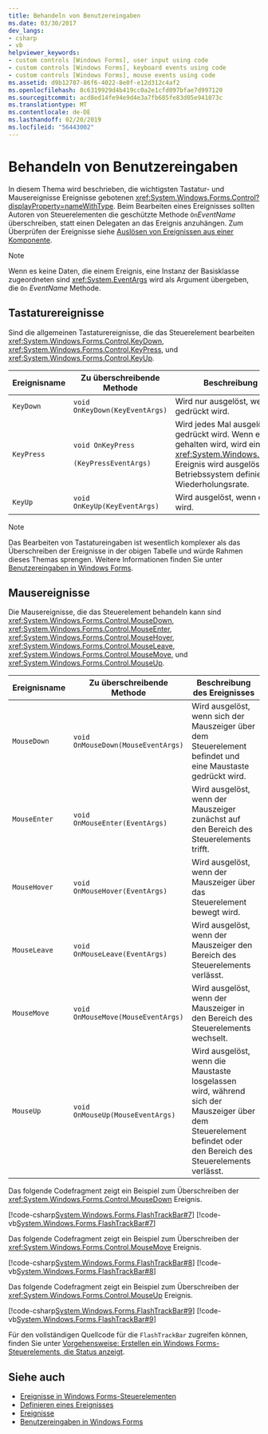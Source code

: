 ```yaml
---
title: Behandeln von Benutzereingaben
ms.date: 03/30/2017
dev_langs:
- csharp
- vb
helpviewer_keywords:
- custom controls [Windows Forms], user input using code
- custom controls [Windows Forms], keyboard events using code
- custom controls [Windows Forms], mouse events using code
ms.assetid: d9b12787-86f6-4022-8e0f-e12d312c4af2
ms.openlocfilehash: 8c6319929d4b419cc0a2e1cfd097bfae7d997120
ms.sourcegitcommit: acd8ed14fe94e9d4e3a7fb685fe83d05e941073c
ms.translationtype: MT
ms.contentlocale: de-DE
ms.lasthandoff: 02/20/2019
ms.locfileid: "56443002"
---
```

# <a name="handling-user-input"></a>Behandeln von Benutzereingaben
In diesem Thema wird beschrieben, die wichtigsten Tastatur- und Mausereignisse Ereignisse gebotenen <xref:System.Windows.Forms.Control?displayProperty=nameWithType>. Beim Bearbeiten eines Ereignisses sollten Autoren von Steuerelementen die geschützte Methode `On`*EventName* überschreiben, statt einen Delegaten an das Ereignis anzuhängen. Zum Überprüfen der Ereignisse siehe [Auslösen von Ereignissen aus einer Komponente](https://docs.microsoft.com/previous-versions/visualstudio/visual-studio-2013/sh2e3k5z(v=vs.120)).  
  
> [!NOTE]
>  Wenn es keine Daten, die einem Ereignis, eine Instanz der Basisklasse zugeordneten sind <xref:System.EventArgs> wird als Argument übergeben, die `On` *EventName* Methode.  
  
## <a name="keyboard-events"></a>Tastaturereignisse  
 Sind die allgemeinen Tastaturereignisse, die das Steuerelement bearbeiten <xref:System.Windows.Forms.Control.KeyDown>, <xref:System.Windows.Forms.Control.KeyPress>, und <xref:System.Windows.Forms.Control.KeyUp>.  
  
|Ereignisname|Zu überschreibende Methode|Beschreibung des Ereignisses|  
|----------------|------------------------|--------------------------|  
|`KeyDown`|`void OnKeyDown(KeyEventArgs)`|Wird nur ausgelöst, wenn anfangs eine Taste gedrückt wird.|  
|`KeyPress`|`void OnKeyPress`<br /><br /> `(KeyPressEventArgs)`|Wird jedes Mal ausgelöst, wenn eine Taste gedrückt wird. Wenn eine Taste gedrückt gehalten wird, wird eine <xref:System.Windows.Forms.Control.KeyPress> Ereignis wird ausgelöst, auf die vom Betriebssystem definierten Wiederholungsrate.|  
|`KeyUp`|`void OnKeyUp(KeyEventArgs)`|Wird ausgelöst, wenn eine Taste losgelassen wird.|  
  
> [!NOTE]
>  Das Bearbeiten von Tastatureingaben ist wesentlich komplexer als das Überschreiben der Ereignisse in der obigen Tabelle und würde Rahmen dieses Themas sprengen. Weitere Informationen finden Sie unter [Benutzereingaben in Windows Forms](../../../../docs/framework/winforms/user-input-in-windows-forms.md).  
  
## <a name="mouse-events"></a>Mausereignisse  
 Die Mausereignisse, die das Steuerelement behandeln kann sind <xref:System.Windows.Forms.Control.MouseDown>, <xref:System.Windows.Forms.Control.MouseEnter>, <xref:System.Windows.Forms.Control.MouseHover>, <xref:System.Windows.Forms.Control.MouseLeave>, <xref:System.Windows.Forms.Control.MouseMove>, und <xref:System.Windows.Forms.Control.MouseUp>.  
  
|Ereignisname|Zu überschreibende Methode|Beschreibung des Ereignisses|  
|----------------|------------------------|--------------------------|  
|`MouseDown`|`void OnMouseDown(MouseEventArgs)`|Wird ausgelöst, wenn sich der Mauszeiger über dem Steuerelement befindet und eine Maustaste gedrückt wird.|  
|`MouseEnter`|`void OnMouseEnter(EventArgs)`|Wird ausgelöst, wenn der Mauszeiger zunächst auf den Bereich des Steuerelements trifft.|  
|`MouseHover`|`void OnMouseHover(EventArgs)`|Wird ausgelöst, wenn der Mauszeiger über das Steuerelement bewegt wird.|  
|`MouseLeave`|`void OnMouseLeave(EventArgs)`|Wird ausgelöst, wenn der Mauszeiger den Bereich des Steuerelements verlässt.|  
|`MouseMove`|`void OnMouseMove(MouseEventArgs)`|Wird ausgelöst, wenn der Mauszeiger in den Bereich des Steuerelements wechselt.|  
|`MouseUp`|`void OnMouseUp(MouseEventArgs)`|Wird ausgelöst, wenn die Maustaste losgelassen wird, während sich der Mauszeiger über dem Steuerelement befindet oder den Bereich des Steuerelements verlässt.|  
  
 Das folgende Codefragment zeigt ein Beispiel zum Überschreiben der <xref:System.Windows.Forms.Control.MouseDown> Ereignis.  
  
 [!code-csharp[System.Windows.Forms.FlashTrackBar#7](../../../../samples/snippets/csharp/VS_Snippets_Winforms/System.Windows.Forms.FlashTrackBar/CS/FlashTrackBar.cs#7)]
 [!code-vb[System.Windows.Forms.FlashTrackBar#7](../../../../samples/snippets/visualbasic/VS_Snippets_Winforms/System.Windows.Forms.FlashTrackBar/VB/FlashTrackBar.vb#7)]  
  
 Das folgende Codefragment zeigt ein Beispiel zum Überschreiben der <xref:System.Windows.Forms.Control.MouseMove> Ereignis.  
  
 [!code-csharp[System.Windows.Forms.FlashTrackBar#8](../../../../samples/snippets/csharp/VS_Snippets_Winforms/System.Windows.Forms.FlashTrackBar/CS/FlashTrackBar.cs#8)]
 [!code-vb[System.Windows.Forms.FlashTrackBar#8](../../../../samples/snippets/visualbasic/VS_Snippets_Winforms/System.Windows.Forms.FlashTrackBar/VB/FlashTrackBar.vb#8)]  
  
 Das folgende Codefragment zeigt ein Beispiel zum Überschreiben der <xref:System.Windows.Forms.Control.MouseUp> Ereignis.  
  
 [!code-csharp[System.Windows.Forms.FlashTrackBar#9](../../../../samples/snippets/csharp/VS_Snippets_Winforms/System.Windows.Forms.FlashTrackBar/CS/FlashTrackBar.cs#9)]
 [!code-vb[System.Windows.Forms.FlashTrackBar#9](../../../../samples/snippets/visualbasic/VS_Snippets_Winforms/System.Windows.Forms.FlashTrackBar/VB/FlashTrackBar.vb#9)]  
  
 Für den vollständigen Quellcode für die `FlashTrackBar` zugreifen können, finden Sie unter [Vorgehensweise: Erstellen ein Windows Forms-Steuerelements, die Status anzeigt](../../../../docs/framework/winforms/controls/how-to-create-a-windows-forms-control-that-shows-progress.md).  
  
## <a name="see-also"></a>Siehe auch
- [Ereignisse in Windows Forms-Steuerelementen](../../../../docs/framework/winforms/controls/events-in-windows-forms-controls.md)
- [Definieren eines Ereignisses](../../../../docs/framework/winforms/controls/defining-an-event-in-windows-forms-controls.md)
- [Ereignisse](../../../../docs/standard/events/index.md)
- [Benutzereingaben in Windows Forms](../../../../docs/framework/winforms/user-input-in-windows-forms.md)
